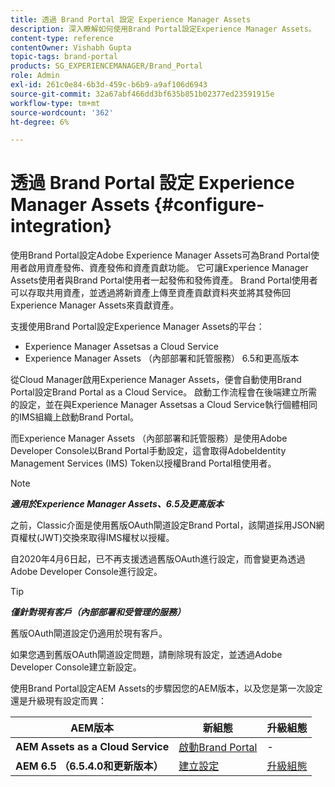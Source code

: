 ```yaml
---
title: 透過 Brand Portal 設定 Experience Manager Assets
description: 深入瞭解如何使用Brand Portal設定Experience Manager Assets。
content-type: reference
contentOwner: Vishabh Gupta
topic-tags: brand-portal
products: SG_EXPERIENCEMANAGER/Brand_Portal
role: Admin
exl-id: 261c0e84-6b3d-459c-b6b9-a9af106d6943
source-git-commit: 32a67abf466dd3bf635b851b02377ed23591915e
workflow-type: tm+mt
source-wordcount: '362'
ht-degree: 6%

---
```


# 透過 Brand Portal 設定 Experience Manager Assets {#configure-integration}

使用Brand Portal設定Adobe Experience Manager Assets可為Brand Portal使用者啟用資產發佈、資產發佈和資產貢獻功能。 它可讓Experience Manager Assets使用者與Brand Portal使用者一起發佈和發佈資產。 Brand Portal使用者可以存取共用資產，並透過將新資產上傳至資產貢獻資料夾並將其發佈回Experience Manager Assets來貢獻資產。

支援使用Brand Portal設定Experience Manager Assets的平台：

* Experience Manager Assetsas a Cloud Service
* Experience Manager Assets （內部部署和託管服務） 6.5和更高版本

從Cloud Manager啟用Experience Manager Assets，便會自動使用Brand Portal設定Brand Portal as a Cloud Service。 啟動工作流程會在後端建立所需的設定，並在與Experience Manager Assetsas a Cloud Service執行個體相同的IMS組織上啟動Brand Portal。

而Experience Manager Assets （內部部署和託管服務）是使用Adobe Developer Console以Brand Portal手動設定，這會取得AdobeIdentity Management Services (IMS) Token以授權Brand Portal租使用者。

>[!NOTE]
>
>***適用於Experience Manager Assets、6.5及更高版本***
>
>之前，Classic介面是使用舊版OAuth閘道設定Brand Portal，該閘道採用JSON網頁權杖(JWT)交換來取得IMS權杖以授權。
>
>自2020年4月6日起，已不再支援透過舊版OAuth進行設定，而會變更為透過Adobe Developer Console進行設定。


>[!TIP]
>
>***僅針對現有客戶（內部部署和受管理的服務）***
>
>舊版OAuth閘道設定仍適用於現有客戶。
>
>如果您遇到舊版OAuth閘道設定問題，請刪除現有設定，並透過Adobe Developer Console建立新設定。

使用Brand Portal設定AEM Assets的步驟因您的AEM版本，以及您是第一次設定還是升級現有設定而異：

| **AEM版本** | **新組態** | **升級組態** |
|---|---|---|
| **AEM Assets as a Cloud Service** | [啟動Brand Portal](https://experienceleague.adobe.com/zh-hant/docs/experience-manager-cloud-service/content/assets/brand-portal/configure-aem-assets-with-brand-portal) | - |
| **AEM 6.5 （6.5.4.0和更新版本）** | [建立設定](https://experienceleague.adobe.com/zh-hant/docs/experience-manager-65/content/assets/brandportal/configure-aem-assets-with-brand-portal) | [升級組態](https://experienceleague.adobe.com/zh-hant/docs/experience-manager-65/content/assets/brandportal/configure-aem-assets-with-brand-portal#upgrade-integration-65) |

